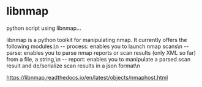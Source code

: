 # libnmap
python script using libnmap...

libnmap is a python toolkit for manipulating nmap. It currently offers the following modules:\n
  -- process: enables you to launch nmap scans\n
  -- parse: enables you to parse nmap reports or scan results (only XML so far) from a file, a string,\n
  -- report: enables you to manipulate a parsed scan result and de/serialize scan results in a json format\n

https://libnmap.readthedocs.io/en/latest/objects/nmaphost.html
